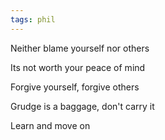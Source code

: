 ```yaml
---
tags: phil 
---
```


Neither blame yourself nor others

Its not worth your peace of mind 

Forgive yourself, forgive others 

Grudge is a baggage, don't carry it 

Learn and move on 
